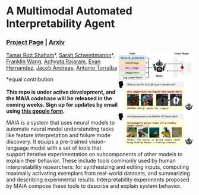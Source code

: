 # A Multimodal Automated Interpretability Agent #

### [Project Page](https://multimodal-interpretability.csail.mit.edu/maia) | [Arxiv](https://multimodal-interpretability.csail.mit.edu/maia)

<img align="right" width="40%" src="/docs/static/figures/maia_teaser.jpg">

[Tamar Rott Shaham](https://tamarott.github.io/)\*, [Sarah Schwettmannn](https://cogconfluence.com/)\*, <br>
[Franklin Wang](https://frankxwang.github.io/), [Achyuta Rajaram](https://twitter.com/AchyutaBot), [Evan Hernandez](https://evandez.com/), [Jacob Andreas](https://www.mit.edu/~jda/), [Antonio Torralba](https://groups.csail.mit.edu/vision/torralbalab/) <br>

\*equal contribution <br><br>
**This repo is under active development, and the MAIA codebase will be released in the coming weeks. Sign up for updates by email using [this google form](https://forms.gle/Zs92DHbs3Y3QGjXG6).**

MAIA is a system that uses neural models to automate neural model understanding tasks like feature interpretation and failure mode discovery. It equips a pre-trained vision-language model with a set of tools that support iterative experimentation on subcomponents of other models to explain their behavior. These include tools commonly used by human interpretability researchers: for synthesizing and editing inputs, computing maximally activating exemplars from real-world datasets, and summarizing and describing experimental results. Interpretability experiments proposed by MAIA compose these tools to describe and explain system behavior.

